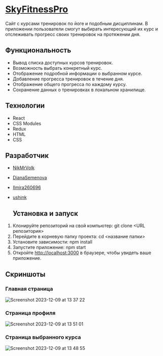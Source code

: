 # [SkyFitnessPro](https://glittery-salmiakki-b65aa6.netlify.app/)

Сайт с курсами тренировок по йоге и подобным дисциплинам. В приложении пользователи смогут выбирать интересующий их курс и отслеживать прогресс своих тренировок на протяжении дня.

## Функциональность

* Вывод списка доступных курсов тренировок.
* Возможность выбрать конкретный курс.
* Отображение подробной информации о выбранном курсе.
* Добавление прогресса тренировок в течение дня.
* Отображение общего прогресса по каждому курсу.
* Сохранение данных о тренировках в локальном хранилище.

## Технологии

* React
* CSS Modules
* Redux
* HTML
* CSS

## Разработчик

* [NikMrVolk](https://github.com/NikMrVolk)
* [DianaSemenova](https://github.com/DianaSemenova)
* [Ilmira260696](https://github.com/Ilmira260696)
* [ushink](https://github.com/ushink)

  ## Установка и запуск

1. Клонируйте репозиторий на свой компьютер:
git clone <URL репозитория>
2. Перейдите в корневую папку проекта:
cd <название папки>
3. Установите зависимости:
npm install
4. Запустите приложение:
npm start
5. Откройте [http://localhost:3000](http://localhost:3000) в браузере, чтобы увидеть ваше приложение.

## Скриншоты

### Главная страница
![Screenshot 2023-12-09 at 13 37 22](https://github.com/NikMrVolk/SkyFitnessPro/assets/98909861/d790773e-0772-48e6-a683-2a02b16c49cb)

### Страница профиля
![Screenshot 2023-12-09 at 13 51 01](https://github.com/NikMrVolk/SkyFitnessPro/assets/98909861/75246e36-faf9-4e6b-a747-1f38f47e45ec)

### Страница выбранного курса
![Screenshot 2023-12-09 at 13 48 55](https://github.com/NikMrVolk/SkyFitnessPro/assets/98909861/b29e61f8-4393-4917-b183-d8b4ecacc169)

